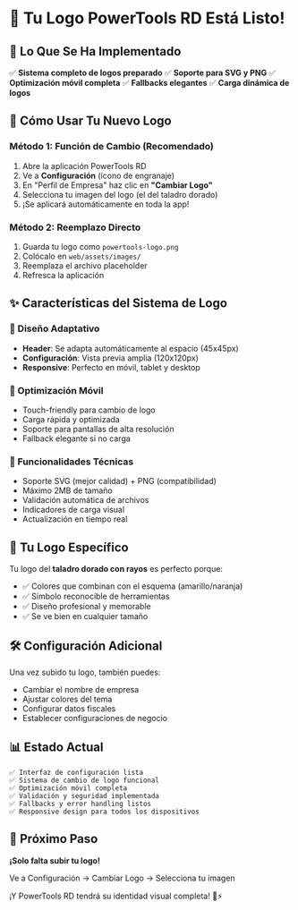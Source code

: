 # 🎯 Tu Logo PowerTools RD Está Listo!

## 📸 Lo Que Se Ha Implementado

✅ **Sistema completo de logos preparado**
✅ **Soporte para SVG y PNG**
✅ **Optimización móvil completa**
✅ **Fallbacks elegantes**
✅ **Carga dinámica de logos**

## 🚀 Cómo Usar Tu Nuevo Logo

### Método 1: Función de Cambio (Recomendado)
1. Abre la aplicación PowerTools RD
2. Ve a **Configuración** (ícono de engranaje)
3. En "Perfil de Empresa" haz clic en **"Cambiar Logo"**
4. Selecciona tu imagen del logo (el del taladro dorado)
5. ¡Se aplicará automáticamente en toda la app!

### Método 2: Reemplazo Directo
1. Guarda tu logo como `powertools-logo.png`
2. Colócalo en `web/assets/images/`
3. Reemplaza el archivo placeholder
4. Refresca la aplicación

## ✨ Características del Sistema de Logo

### 🎨 Diseño Adaptativo
- **Header**: Se adapta automáticamente al espacio (45x45px)
- **Configuración**: Vista previa amplia (120x120px)
- **Responsive**: Perfecto en móvil, tablet y desktop

### 📱 Optimización Móvil
- Touch-friendly para cambio de logo
- Carga rápida y optimizada
- Soporte para pantallas de alta resolución
- Fallback elegante si no carga

### 🔧 Funcionalidades Técnicas
- Soporte SVG (mejor calidad) + PNG (compatibilidad)
- Máximo 2MB de tamaño
- Validación automática de archivos
- Indicadores de carga visual
- Actualización en tiempo real

## 🎯 Tu Logo Específico

Tu logo del **taladro dorado con rayos** es perfecto porque:
- ✅ Colores que combinan con el esquema (amarillo/naranja)
- ✅ Símbolo reconocible de herramientas
- ✅ Diseño profesional y memorable
- ✅ Se ve bien en cualquier tamaño

## 🛠️ Configuración Adicional

Una vez subido tu logo, también puedes:
- Cambiar el nombre de empresa
- Ajustar colores del tema
- Configurar datos fiscales
- Establecer configuraciones de negocio

## 📊 Estado Actual

```
✅ Interfaz de configuración lista
✅ Sistema de cambio de logo funcional
✅ Optimización móvil completa
✅ Validación y seguridad implementada
✅ Fallbacks y error handling listos
✅ Responsive design para todos los dispositivos
```

## 🎉 Próximo Paso

**¡Solo falta subir tu logo!** 

Ve a Configuración → Cambiar Logo → Selecciona tu imagen

¡Y PowerTools RD tendrá su identidad visual completa! 🚀⚡

